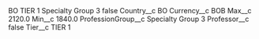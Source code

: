 <?xml version="1.0" encoding="UTF-8"?>
<CustomMetadata xmlns="http://soap.sforce.com/2006/04/metadata" xmlns:xsi="http://www.w3.org/2001/XMLSchema-instance" xmlns:xsd="http://www.w3.org/2001/XMLSchema">
    <label>BO TIER 1 Specialty Group 3</label>
    <protected>false</protected>
    <values>
        <field>Country__c</field>
        <value xsi:type="xsd:string">BO</value>
    </values>
    <values>
        <field>Currency__c</field>
        <value xsi:type="xsd:string">BOB</value>
    </values>
    <values>
        <field>Max__c</field>
        <value xsi:type="xsd:double">2120.0</value>
    </values>
    <values>
        <field>Min__c</field>
        <value xsi:type="xsd:double">1840.0</value>
    </values>
    <values>
        <field>ProfessionGroup__c</field>
        <value xsi:type="xsd:string">Specialty Group 3</value>
    </values>
    <values>
        <field>Professor__c</field>
        <value xsi:type="xsd:boolean">false</value>
    </values>
    <values>
        <field>Tier__c</field>
        <value xsi:type="xsd:string">TIER 1</value>
    </values>
</CustomMetadata>
